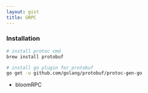 ```yaml
---
layout: gist
title: GRPC
---
```



### Installation

```bash
# install protoc cmd 
brew install protobuf

# install go plugin for protobuf
go get -u github.com/golang/protobuf/protoc-gen-go


```

- bloomRPC